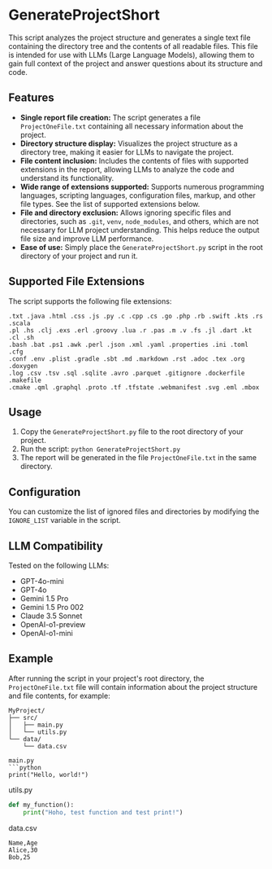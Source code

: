 # GenerateProjectShort

This script analyzes the project structure and generates a single text file containing the directory tree and the contents of all readable files. This file is intended for use with LLMs (Large Language Models), allowing them to gain full context of the project and answer questions about its structure and code.

## Features

* **Single report file creation:** The script generates a file `ProjectOneFile.txt` containing all necessary information about the project.
* **Directory structure display:** Visualizes the project structure as a directory tree, making it easier for LLMs to navigate the project.
* **File content inclusion:** Includes the contents of files with supported extensions in the report, allowing LLMs to analyze the code and understand its functionality.
* **Wide range of extensions supported:** Supports numerous programming languages, scripting languages, configuration files, markup, and other file types. See the list of supported extensions below.
* **File and directory exclusion:** Allows ignoring specific files and directories, such as `.git`, `venv`, `node_modules`, and others, which are not necessary for LLM project understanding. This helps reduce the output file size and improve LLM performance.
* **Ease of use:** Simply place the `GenerateProjectShort.py` script in the root directory of your project and run it.

## Supported File Extensions

The script supports the following file extensions:

```
.txt .java .html .css .js .py .c .cpp .cs .go .php .rb .swift .kts .rs .scala
.pl .hs .clj .exs .erl .groovy .lua .r .pas .m .v .fs .jl .dart .kt .cl .sh
.bash .bat .ps1 .awk .perl .json .xml .yaml .properties .ini .toml .cfg
.conf .env .plist .gradle .sbt .md .markdown .rst .adoc .tex .org .doxygen
.log .csv .tsv .sql .sqlite .avro .parquet .gitignore .dockerfile .makefile
.cmake .qml .graphql .proto .tf .tfstate .webmanifest .svg .eml .mbox
```

## Usage

1. Copy the `GenerateProjectShort.py` file to the root directory of your project.
2. Run the script: `python GenerateProjectShort.py`
3. The report will be generated in the file `ProjectOneFile.txt` in the same directory.

## Configuration

You can customize the list of ignored files and directories by modifying the `IGNORE_LIST` variable in the script.

## LLM Compatibility

Tested on the following LLMs:

* GPT-4o-mini
* GPT-4o
* Gemini 1.5 Pro
* Gemini 1.5 Pro 002
* Claude 3.5 Sonnet
* OpenAI-o1-preview
* OpenAI-o1-mini

## Example

After running the script in your project's root directory, the `ProjectOneFile.txt` file will contain information about the project structure and file contents, for example:

```
MyProject/
├── src/
│   ├── main.py
│   └── utils.py
└── data/
    └── data.csv

main.py
```python
print("Hello, world!")
```


utils.py
```python
def my_function():
    print("Hoho, test function and test print!")
```

data.csv
```csv
Name,Age
Alice,30
Bob,25
```
